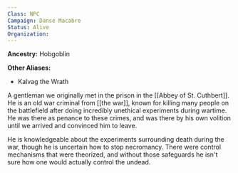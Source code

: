 ```yaml
---
Class: NPC
Campaign: Danse Macabre
Status: Alive
Organization:
---
```

**Ancestry:** Hobgoblin

**Other Aliases:**

- Kalvag the Wrath

A gentleman we originally met in the prison in the [[Abbey of St. Cuthbert]]. He is an old war criminal from [[the war]], known for killing many people on the battlefield after doing incredibly unethical experiments during wartime. He was there as penance to these crimes, and was there by his own volition until we arrived and convinced him to leave.

He is knowledgeable about the experiments surrounding death during the war, though he is uncertain how to stop necromancy. There were control mechanisms that were theorized, and without those safeguards he isn't sure how one would actually control the undead.